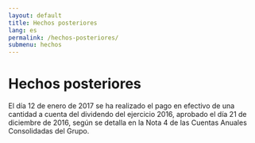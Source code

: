 ```yaml
---
layout: default
title: Hechos posteriores
lang: es
permalink: /hechos-posteriores/
submenu: hechos
---
```


# Hechos posteriores 

El día 12 de enero de 2017 se ha realizado el pago en efectivo de una
cantidad a cuenta del dividendo del ejercicio 2016, aprobado el día 21
de diciembre de 2016, según se detalla en la Nota 4 de las Cuentas
Anuales Consolidadas del Grupo.